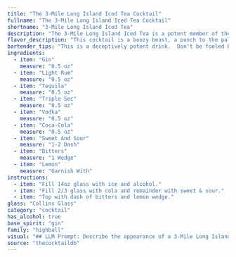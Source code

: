 ```yaml
---
title: "The 3-Mile Long Island Iced Tea Cocktail"
fullname: "The 3-Mile Long Island Iced Tea Cocktail"
shortname: "3-Mile Long Island Iced Tea"
description: "The 3-Mile Long Island Iced Tea is a potent member of the Long Island Iced Tea family, known for its multiple spirits. Originating in the 1970s, this cocktail's name likely refers to its ability to make a long journey seem short, though its origins are debated. "
flavor_description: "This cocktail is a boozy beast, a punch to the palate.  The citrusy sweetness of Triple Sec and sweet and sour mingle with the strong kick of gin, rum, tequila, and vodka. Coca-Cola adds a touch of sweetness and the bitterness of Angostura bitters cuts through the sugary notes. It's a complex blend of sweet, sour, and bitter, with a strong alcoholic bite.  Be warned, this one packs a punch! "
bartender_tips: "This is a deceptively potent drink.  Don't be fooled by the tea name; it's a serious cocktail.  Use a good quality soda for best results.  Be precise with measurements, as adding too much of one spirit can make the drink unbalanced.  A good bartender will know how to balance all of the flavors and create a delicious and potent cocktail. "
ingredients:
  - item: "Gin"
    measure: "0.5 oz"
  - item: "Light Rum"
    measure: "0.5 oz"
  - item: "Tequila"
    measure: "0.5 oz"
  - item: "Triple Sec"
    measure: "0.5 oz"
  - item: "Vodka"
    measure: "0.5 oz"
  - item: "Coca-Cola"
    measure: "0.5 oz"
  - item: "Sweet And Sour"
    measure: "1-2 Dash"
  - item: "Bitters"
    measure: "1 Wedge"
  - item: "Lemon"
    measure: "Garnish With"
instructions:
  - item: "Fill 14oz glass with ice and alcohol."
  - item: "Fill 2/3 glass with cola and remainder with sweet & sour."
  - item: "Top with dash of bitters and lemon wedge."
glass: "Collins Glass"
category: "cocktail"
has_alcohol: true
base_spirit: "gin"
family: "highball"
visual: "## LLM Prompt: Describe the appearance of a 3-Mile Long Island Iced TeaImagine a tall, clear glass brimming with a **deep amber liquid**. The drink is **richly layered**, with the **darker hues of cola** at the bottom, gradually transitioning to **lighter shades of amber** towards the top, hinting at the presence of citrus and spirits.  **Tiny bubbles** rise slowly from the depths, reflecting light in a **sparkling dance**. A **thin slice of lemon** rests elegantly on the rim, its vibrant yellow contrasting sharply with the dark liquid.  **Tiny droplets of condensation** cling to the glass, giving the drink a **shimmering, almost ethereal** quality. Focus on the **visual details** of this layered cocktail, highlighting the **colors, textures, and interplay of light** to capture its seductive and complex appearance. "
source: "thecocktaildb"
---
```


